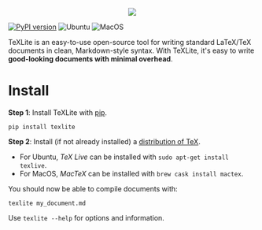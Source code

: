 <p align="center">
  <img src="docs/images/texlite.png" />
</p>

[![PyPI version](https://badge.fury.io/py/texlite.svg)](https://badge.fury.io/py/texlite) ![Ubuntu](https://github.com/lucrae/texlite/workflows/Ubuntu/badge.svg) ![MacOS](https://github.com/lucrae/texlite/workflows/MacOS/badge.svg)

TeXLite is an easy-to-use open-source tool for writing standard LaTeX/TeX documents in clean, Markdown-style syntax. With TeXLite, it's easy to write **good-looking documents with minimal overhead**.

# Install

**Step 1**: Install TeXLite with [pip](https://pip.pypa.io/en/stable/quickstart/).

```
pip install texlite
```

**Step 2**: Install (if not already installed) a [distribution of TeX](https://www.latex-project.org/get/).
- For Ubuntu, *TeX Live* can be installed with `sudo apt-get install texlive`.
- For MacOS, *MacTeX* can be installed with `brew cask install mactex`.

You should now be able to compile documents with:

```
texlite my_document.md
```

Use `texlite --help` for options and information.
